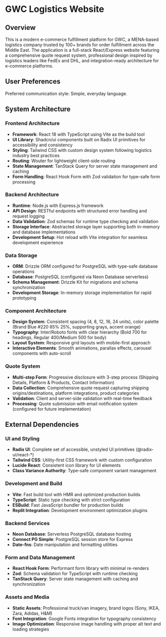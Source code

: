 # GWC Logistics Website

## Overview

This is a modern e-commerce fulfillment platform for GWC, a MENA-based logistics company trusted by 100+ brands for order fulfillment across the Middle East. The application is a full-stack React/Express website featuring a comprehensive quote request system, professional design inspired by logistics leaders like FedEx and DHL, and integration-ready architecture for e-commerce platforms.

## User Preferences

Preferred communication style: Simple, everyday language.

## System Architecture

### Frontend Architecture
- **Framework**: React 18 with TypeScript using Vite as the build tool
- **UI Library**: Shadcn/ui components built on Radix UI primitives for accessibility and consistency
- **Styling**: Tailwind CSS with custom design system following logistics industry best practices
- **Routing**: Wouter for lightweight client-side routing
- **State Management**: TanStack Query for server state management and caching
- **Form Handling**: React Hook Form with Zod validation for type-safe form processing

### Backend Architecture
- **Runtime**: Node.js with Express.js framework
- **API Design**: RESTful endpoints with structured error handling and request logging
- **Data Validation**: Zod schemas for runtime type checking and validation
- **Storage Interface**: Abstracted storage layer supporting both in-memory and database implementations
- **Development Setup**: Hot reload with Vite integration for seamless development experience

### Data Storage
- **ORM**: Drizzle ORM configured for PostgreSQL with type-safe database operations
- **Database**: PostgreSQL (configured via Neon Database serverless)
- **Schema Management**: Drizzle Kit for migrations and schema synchronization
- **Development Storage**: In-memory storage implementation for rapid prototyping

### Component Architecture
- **Design System**: Consistent spacing (4, 8, 12, 16, 24 units), color palette (Brand Blue #220 85% 25%, supporting grays, accent orange)
- **Typography**: Inter/Roboto fonts with clear hierarchy (Bold 700 for headings, Regular 400/Medium 500 for body)
- **Layout System**: Responsive grid layouts with mobile-first approach
- **Interactive Elements**: Smooth animations, parallax effects, carousel components with auto-scroll

### Quote System
- **Multi-step Form**: Progressive disclosure with 3-step process (Shipping Details, Platform & Products, Contact Information)
- **Data Collection**: Comprehensive quote request capturing shipping origins/destinations, platform integrations, product categories
- **Validation**: Client and server-side validation with real-time feedback
- **Processing**: Quote submission with email notification system (configured for future implementation)

## External Dependencies

### UI and Styling
- **Radix UI**: Complete set of accessible, unstyled UI primitives (@radix-ui/react-*)
- **Tailwind CSS**: Utility-first CSS framework with custom configuration
- **Lucide React**: Consistent icon library for UI elements
- **Class Variance Authority**: Type-safe component variant management

### Development and Build
- **Vite**: Fast build tool with HMR and optimized production builds
- **TypeScript**: Static type checking with strict configuration
- **ESBuild**: Fast JavaScript bundler for production builds
- **Replit Integration**: Development environment optimization plugins

### Backend Services
- **Neon Database**: Serverless PostgreSQL database hosting
- **Connect PG Simple**: PostgreSQL session store for Express
- **Date-fns**: Date manipulation and formatting utilities

### Form and Data Management
- **React Hook Form**: Performant form library with minimal re-renders
- **Zod**: Schema validation for TypeScript with runtime checking
- **TanStack Query**: Server state management with caching and synchronization

### Assets and Media
- **Static Assets**: Professional truck/van imagery, brand logos (Sony, IKEA, Zara, Adidas, H&M)
- **Font Integration**: Google Fonts integration for typography consistency
- **Image Optimization**: Responsive image handling with proper alt text and loading strategies